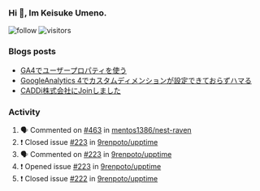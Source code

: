 ### Hi 👋, Im Keisuke Umeno.

<!--
**9renpoto/9renpoto** is a ✨ _special_ ✨ repository because its `README.md` (this file) appears on your GitHub profile.

Here are some ideas to get you started:

- 🔭 I’m currently working on ...
- 🌱 I’m currently learning ...
- 👯 I’m looking to collaborate on ...
- 🤔 I’m looking for help with ...
- 💬 Ask me about ...
- 📫 How to reach me: ...
- 😄 Pronouns: ...
- ⚡ Fun fact: ...
-->

![follow](https://img.shields.io/github/followers/9renpoto?label=Follow&style=social)
![visitors](https://komarev.com/ghpvc/?username=9renpoto&label=Profile%20views&color=0e75b6&style=flat)

### Blogs posts

<!-- BLOG-POST-LIST:START -->
- [GA4でユーザープロパティを使う](https://9renpoto.dev/2021/02/21/google-analytics-4-user-properties/)
- [GoogleAnalytics 4でカスタムディメンションが設定できておらずハマる](https://9renpoto.dev/2021/02/13/google-analytics-4/)
- [CADDi株式会社にJoinしました](https://9renpoto.dev/2020/12/05/join/)
<!-- BLOG-POST-LIST:END -->

### Activity

<!--START_SECTION:activity-->
1. 🗣 Commented on [#463](https://github.com/mentos1386/nest-raven/issues/463) in [mentos1386/nest-raven](https://github.com/mentos1386/nest-raven)
2. ❗️ Closed issue [#223](https://github.com/9renpoto/upptime/issues/223) in [9renpoto/upptime](https://github.com/9renpoto/upptime)
3. 🗣 Commented on [#223](https://github.com/9renpoto/upptime/issues/223) in [9renpoto/upptime](https://github.com/9renpoto/upptime)
4. ❗️ Opened issue [#223](https://github.com/9renpoto/upptime/issues/223) in [9renpoto/upptime](https://github.com/9renpoto/upptime)
5. ❗️ Closed issue [#222](https://github.com/9renpoto/upptime/issues/222) in [9renpoto/upptime](https://github.com/9renpoto/upptime)
<!--END_SECTION:activity-->

<!--START_SECTION:waka-->
<!--END_SECTION:waka-->
